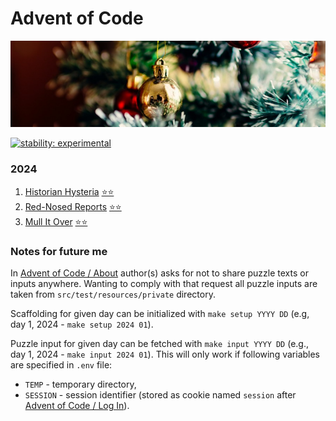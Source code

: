 # Advent of Code

![aoc.jpg](aoc.jpg)

[![stability: experimental](https://masterminds.github.io/stability/experimental.svg)](https://masterminds.github.io/stability/experimental.html)

### 2024

1. [Historian Hysteria](https://adventofcode.com/2024/day/1) [⭐⭐](./src/main/kotlin/eu/tinylinden/aoc/y2024/d01/Day01.kt)
2. [Red-Nosed Reports](https://adventofcode.com/2024/day/2) [⭐⭐](./src/main/kotlin/eu/tinylinden/aoc/y2024/d02/Day02.kt)
3. [Mull It Over](https://adventofcode.com/2024/day/3) [⭐⭐](./src/main/kotlin/eu/tinylinden/aoc/y2024/d03/Day03.kt)

### Notes for future me

In [Advent of Code / About](https://adventofcode.com/about) author(s) asks for
not to share puzzle texts or inputs anywhere. Wanting to comply with that request 
all puzzle inputs are taken from `src/test/resources/private` directory. 

Scaffolding for given day can be initialized with `make setup YYYY DD` (e.g, day 1, 2024 - `make setup 2024 01`).

Puzzle input for given day can be fetched with `make input YYYY DD` (e.g.,
day 1, 2024 - `make input 2024 01`). This will only work if following variables
are specified in `.env` file:

  - `TEMP` - temporary directory,
  - `SESSION` - session identifier (stored as cookie named `session` after
     [Advent of Code / Log In](https://adventofcode.com/auth/login)).
